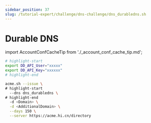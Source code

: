 ```yaml
---
sidebar_position: 37
slug: /tutorial-expert/challenge/dns-challenge/dns_durabledns.sh
---
```


# Durable DNS

import AccountConfCacheTip from './_account_conf_cache_tip.md';

<AccountConfCacheTip />

```bash
# highlight-start
export DD_API_User="xxxxx"
export DD_API_Key="xxxxxx"
# highlight-end

acme.sh --issue \
# highlight-start
  --dns dns_durabledns \
# highlight-end
  -d <Domain> \
  -d <AdditionalDomain> \
  --days 150 \
  --server https://acme.hi.cn/directory
```
